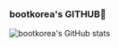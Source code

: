 ### bootkorea's GITHUB🤔

![bootkorea's GitHub stats](https://github-readme-stats.vercel.app/api?username=bootkorea&show_icons=true&theme=gruvbox)

